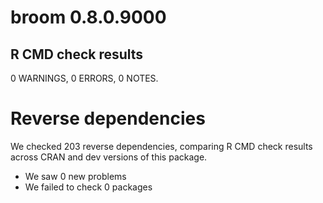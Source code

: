 # broom 0.8.0.9000

## R CMD check results

0 WARNINGS, 0 ERRORS, 0 NOTES.

# Reverse dependencies

We checked 203 reverse dependencies, comparing R CMD check results across CRAN and dev versions of this package.

 * We saw 0 new problems
 * We failed to check 0 packages
